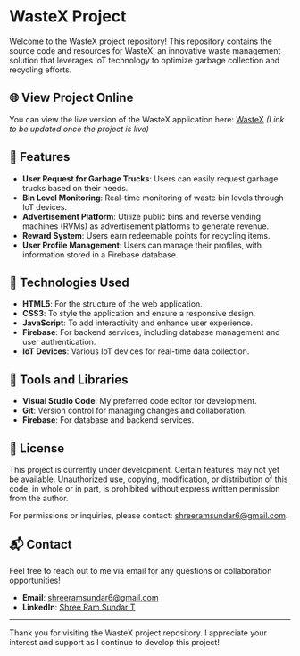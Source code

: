 # WasteX Project

Welcome to the WasteX project repository! This repository contains the source code and resources for WasteX, an innovative waste management solution that leverages IoT technology to optimize garbage collection and recycling efforts.

## 🌐 View Project Online

You can view the live version of the WasteX application here: [WasteX](#) *(Link to be updated once the project is live)*

## 🌟 Features

- **User Request for Garbage Trucks**: Users can easily request garbage trucks based on their needs.
- **Bin Level Monitoring**: Real-time monitoring of waste bin levels through IoT devices.
- **Advertisement Platform**: Utilize public bins and reverse vending machines (RVMs) as advertisement platforms to generate revenue.
- **Reward System**: Users earn redeemable points for recycling items.
- **User Profile Management**: Users can manage their profiles, with information stored in a Firebase database.

## 🚀 Technologies Used

- **HTML5**: For the structure of the web application.
- **CSS3**: To style the application and ensure a responsive design.
- **JavaScript**: To add interactivity and enhance user experience.
- **Firebase**: For backend services, including database management and user authentication.
- **IoT Devices**: Various IoT devices for real-time data collection.

## 🔧 Tools and Libraries

- **Visual Studio Code**: My preferred code editor for development.
- **Git**: Version control for managing changes and collaboration.
- **Firebase**: For database and backend services.

## 📄 License

This project is currently under development. Certain features may not yet be available. Unauthorized use, copying, modification, or distribution of this code, in whole or in part, is prohibited without express written permission from the author.

For permissions or inquiries, please contact: [shreeramsundar6@gmail.com](mailto:shreeramsundar6@gmail.com).

## 📬 Contact

Feel free to reach out to me via email for any questions or collaboration opportunities!

- **Email**: [shreeramsundar6@gmail.com](mailto:shreeramsundar6@gmail.com)
- **LinkedIn**: [Shree Ram Sundar T](https://www.linkedin.com/in/shreeramsundar6/)

---

Thank you for visiting the WasteX project repository. I appreciate your interest and support as I continue to develop this project!
